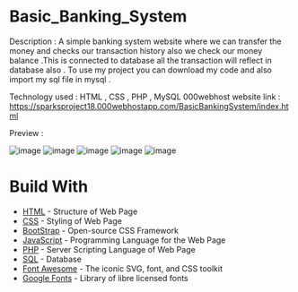 # Basic_Banking_System

Description : A simple banking system website where we can transfer the money and checks our transaction history also we check our money balance .This is connected to database all the transaction will reflect in database also . To use my project you can download my code and also import my sql file in mysql .

Technology used : HTML , CSS , PHP , MySQL 
000webhost website link : https://sparksproject18.000webhostapp.com/BasicBankingSystem/index.html

Preview :

![image](https://user-images.githubusercontent.com/89749348/190688020-4c49174d-b30a-49e9-8619-907e773d70b2.png)
![image](https://user-images.githubusercontent.com/89749348/190688091-4b50c68d-7443-4f23-b55e-0304a6ce8f75.png)
![image](https://user-images.githubusercontent.com/89749348/190688148-3c30ddff-c61a-4498-a257-d615ace3cb05.png)
![image](https://user-images.githubusercontent.com/89749348/190688208-e1dd4971-fb92-45ef-963e-a2998fef2161.png)
![image](https://user-images.githubusercontent.com/89749348/190688254-d0ab8087-fb12-4ad4-ab7f-ddd4fb2d8f1b.png)


# Build With
<ul>
  <li><a href="https://www.w3schools.com/html/">HTML</a> - Structure of Web Page</li>
  <li><a href="https://www.w3schools.com/css/">CSS</a> - Styling of Web Page</li>
  <li><a href="https://www.w3schools.com/bootstrap/bootstrap_ver.asp">BootStrap</a> - Open-source CSS Framework</li>
  <li><a href="https://www.w3schools.com/js/">JavaScript</a> - Programming Language for the Web Page</li>
  <li><a href="https://www.w3schools.com/php/">PHP</a> - Server Scripting Language of Web Page</li>
  <li><a href="https://www.w3schools.com/sql/">SQL</a> - Database</li>
  <li><a href="https://fontawesome.com/">Font Awesome</a> - The iconic SVG, font, and CSS toolkit</li>
  <li><a href="https://fonts.google.com/">Google Fonts</a> - Library of libre licensed fonts</li>
</ul>

